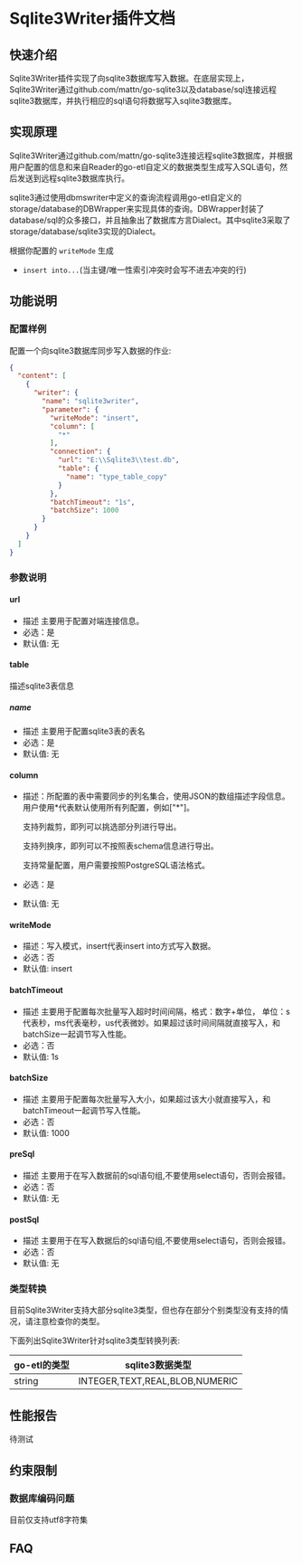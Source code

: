 # Sqlite3Writer插件文档

## 快速介绍

Sqlite3Writer插件实现了向sqlite3数据库写入数据。在底层实现上，Sqlite3Writer通过github.com/mattn/go-sqlite3以及database/sql连接远程sqlite3数据库，并执行相应的sql语句将数据写入sqlite3数据库。

## 实现原理

Sqlite3Writer通过github.com/mattn/go-sqlite3连接远程sqlite3数据库，并根据用户配置的信息和来自Reader的go-etl自定义的数据类型生成写入SQL语句，然后发送到远程sqlite3数据库执行。

sqlite3通过使用dbmswriter中定义的查询流程调用go-etl自定义的storage/database的DBWrapper来实现具体的查询。DBWrapper封装了database/sql的众多接口，并且抽象出了数据库方言Dialect。其中sqlite3采取了storage/database/sqlite3实现的Dialect。

根据你配置的 `writeMode` 生成

- `insert into...`(当主键/唯一性索引冲突时会写不进去冲突的行)

## 功能说明

### 配置样例

配置一个向sqlite3数据库同步写入数据的作业:

```json
{
  "content": [
    {
      "writer": {
        "name": "sqlite3writer",
        "parameter": {
          "writeMode": "insert",
          "column": [
            "*"
          ],
          "connection": {
            "url": "E:\\Sqlite3\\test.db",
            "table": {
              "name": "type_table_copy"
            }
          },
          "batchTimeout": "1s",
          "batchSize": 1000
        }
      }
    }
  ]
}
```

### 参数说明

#### url

- 描述 主要用于配置对端连接信息。
- 必选：是
- 默认值: 无

#### table

描述sqlite3表信息

##### name

- 描述 主要用于配置sqlite3表的表名
- 必选：是
- 默认值: 无

#### column

- 描述：所配置的表中需要同步的列名集合，使用JSON的数组描述字段信息。用户使用*代表默认使用所有列配置，例如["\*"]。

  支持列裁剪，即列可以挑选部分列进行导出。

  支持列换序，即列可以不按照表schema信息进行导出。

  支持常量配置，用户需要按照PostgreSQL语法格式。

- 必选：是

- 默认值: 无

#### writeMode

- 描述：写入模式，insert代表insert into方式写入数据。
- 必选：否
- 默认值: insert

#### batchTimeout

- 描述 主要用于配置每次批量写入超时时间间隔，格式：数字+单位， 单位：s代表秒，ms代表毫秒，us代表微妙。如果超过该时间间隔就直接写入，和batchSize一起调节写入性能。
- 必选：否
- 默认值: 1s

#### batchSize

- 描述 主要用于配置每次批量写入大小，如果超过该大小就直接写入，和batchTimeout一起调节写入性能。
- 必选：否
- 默认值: 1000

#### preSql

- 描述 主要用于在写入数据前的sql语句组,不要使用select语句，否则会报错。
- 必选：否
- 默认值: 无

#### postSql

- 描述 主要用于在写入数据后的sql语句组,不要使用select语句，否则会报错。
- 必选：否
- 默认值: 无

### 类型转换

目前Sqlite3Writer支持大部分sqlite3类型，但也存在部分个别类型没有支持的情况，请注意检查你的类型。

下面列出Sqlite3Writer针对sqlite3类型转换列表:

| go-etl的类型 | sqlite3数据类型                                         |
| ------------ | -------------------------------------------------------- |
| string         |  INTEGER,TEXT,REAL,BLOB,NUMERIC|

## 性能报告

待测试

## 约束限制

### 数据库编码问题
目前仅支持utf8字符集

## FAQ
